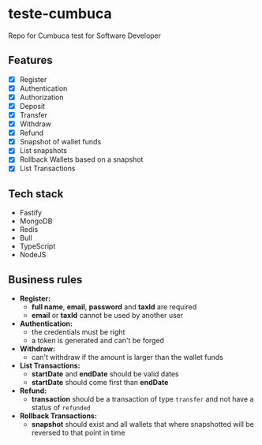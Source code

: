 # teste-cumbuca
Repo for Cumbuca test for Software Developer

## Features
- [x] Register
- [x] Authentication 
- [x] Authorization
- [x] Deposit
- [x] Transfer
- [x] Withdraw
- [x] Refund
- [x] Snapshot of wallet funds
- [x] List snapshots
- [x] Rollback Wallets based on a snapshot
- [x] List Transactions

## Tech stack
- Fastify
- MongoDB
- Redis
- Bull
- TypeScript
- NodeJS

## Business rules
- **Register:**
  - **full name**, **email**, **password** and **taxId** are required
  - **email** or **taxId** cannot be used by another user
- **Authentication:**
  - the credentials must be right
  - a token is generated and can't be forged
- **Withdraw:**
  - can't withdraw if the amount is larger than the wallet funds
- **List Transactions:**
  - **startDate** and **endDate** should be valid dates
  - **startDate** should come first than **endDate**
- **Refund:**
  - **transaction** should be a transaction of type `transfer` and not have a status of `refunded`
- **Rollback Transactions:**
  - **snapshot** should exist and all wallets that where snapshotted will be reversed to that point in time
